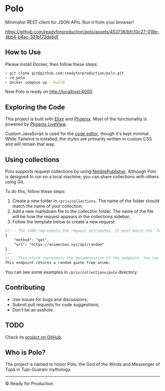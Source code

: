 # Polo

Minimalist REST client for JSON APIs. Run it from your browser!

https://github.com/readyforproduction/polo/assets/453736/bfc10c27-018e-4bb4-b4ac-331b173debdf

## How to Use

Please install Docker, then follow these steps:

```bash
> git clone git@github.com:readyforproduction/polo.git
> cd polo
> docker compose up --build
```

Now Polo is ready on [http://localhost:4000](http://localhost:4000).

## Exploring the Code

This project is built with [Elixir](https://elixir-lang.org/) and [Phoenix](https://www.phoenixframework.org/). Most
of the functionality is powered by [Phoenix LiveView](https://hexdocs.pm/phoenix_live_view/Phoenix.LiveView.html).

Custom JavaScript is used for the [code editor](https://codemirror.net), though it's kept minimal. While Tailwind is
installed, the styles are primarily written in custom CSS and will remain that way.

## Using collections

Polo supports request collections by using [NimblePublisher](https://github.com/dashbitco/nimble_publisher).
Although Polo is designed to run on a local machine, you can share collections with others using Git.

To do this, follow these steps:

1. Create a new folder in `/priv/collections`. The name of the folder should match the name of your collection;
2. Add a new markdown file to the collection folder. The name of the file will be how the request appears in the collections sidebar;
3. Follow the template below to create a new request:

```markdown
<!--- The JSON represents the request attributes. It must match the `Polo.Client.Request` from the source code. -->
{
    "method": "get",
    "url": "https://animechan.xyz/api/random"
}
---
<!--- This block represents the documentation of the endpoint. You can use Markdown syntax here. -->
This endpoint returns a random quote from anime.
```

You can see some examples in `/priv/collections/polo` directory.

## Contributing

* Use issues for bugs and discussions;
* Submit pull requests for code suggestions;
* Don't be an asshole.

## TODO

Check its [project on GitHub](https://github.com/orgs/readyforproduction/projects/9).

## Who is Polo?

The project is named to honor Polo, the God of the Winds and Messenger of Tupã in Tupi-Guarani mythology.

---

© Ready for Production

